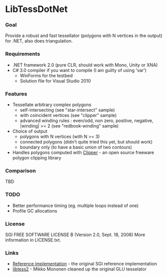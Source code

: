 LibTessDotNet
=============

### Goal

Provide a robust and fast tessellator (polygons with N vertices in the output) for .NET, also does triangulation.

### Requirements

* .NET framework 2.0 (pure CLR, should work with Mono, Unity or XNA)
* C# 3.0 compiler if you want to compile (I am guilty of using 'var')
    - WinForms for the testbed
    - Solution file for Visual Studio 2010

### Features

* Tessellate arbitrary complex polygons
    - self-intersecting (see "star-intersect" sample)
    - with coincident vertices (see "clipper" sample)
    - advanced winding rules : even/odd, non zero, positive, negative, |winding| >= 2 (see "redbook-winding" sample)
* Choice of output
    - polygons with N vertices (with N >= 3)
    - connected polygons (didn't quite tried this yet, but should work)
    - boundary only (to have a basic union of two contours)
* Handles polygons computed with [Clipper](http://www.angusj.com/delphi/clipper.php) - an open source freeware polygon clipping library

### Comparison

TBD

### TODO

* Better performance timing (eg. multiple loops instead of one)
* Profile GC allocations

### License

SGI FREE SOFTWARE LICENSE B (Version 2.0, Sept. 18, 2008)
More information in LICENSE.txt.

### Links
* [Reference implementation](http://oss.sgi.com/projects/ogl-sample) - the original SGI reference implementation
* [libtess2](http://code.google.com/p/libtess2/) - Mikko Mononen cleaned up the original GLU tesselator